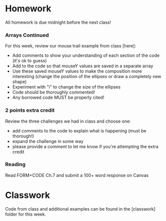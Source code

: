 # Homework
All homework is due midnight before the next class!

### Arrays Continued
For this week, review our mouse trail example from class [here]:
- Add comments to show your understanding of each section of the code (it's ok to guess)
- Add to the code so that mouseY values are saved in a separate array
- Use these saved mouseY values to make the composition more interesting (change the position of the ellipses or draw a completely new shape)
- Experiment with "i" to change the size of the ellipses
- Code should be thoroughly commented!
- Any borrowed code MUST be properly cited!

### 2 points extra credit
Review the three challenges we had in class and choose one:
- add comments to the code to explain what is happening (must be thorough!)
- expand the challenge in some way
- please provide a comment to let me know if you're attempting the extra credit

### Reading
Read FORM+CODE Ch.7 and submit a 100+ word response on Canvas

# Classwork
Code from class and additional examples can be found in the [classwork] folder for this week.
